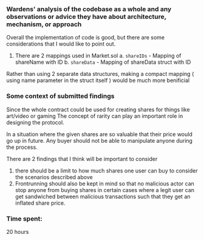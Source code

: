  ### Wardens' analysis of the codebase as a whole and any observations or advice they have about architecture, mechanism, or approach

Overall the implementation of code is good, but there are some considerations that I would like to point out.
1. There are 2 mappings used in Market.sol
a. `shareIDs` - Mapping of shareName with ID
b. `shareData` - Mapping of shareData struct with ID

Rather than using 2 separate data structures, making a compact mapping ( using name parameter in the struct itself ) would be much more benificial

### Some context of submitted findings

Since the whole contract could be used for creating shares for things like art/video or gaming
The concept of rarity can play an important role in designing the protocol.

In a situation where the given shares are so valuable that their price would go up in future. 
Any buyer should not be able to manipulate anyone during the process.

There are 2 findings that I think will be important to consider
1. there should be a limit to how much shares one user can buy to consider the scenarios described above 
2. Frontrunning should also be kept in mind so that no malicious actor can stop anyone from buying shares in certain cases where a legit user can get sandwiched between malicious transactions such that they get an inflated share price.





### Time spent:
20 hours
